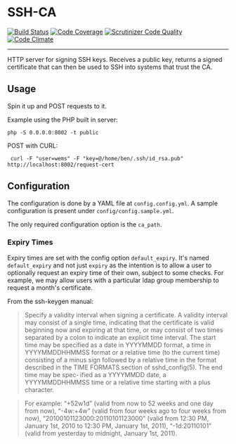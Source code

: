 # SSH-CA

[![Build Status](https://scrutinizer-ci.com/g/WEMS/ssh-ca/badges/build.png?b=master)](https://scrutinizer-ci.com/g/WEMS/ssh-ca/build-status/master)
[![Code Coverage](https://scrutinizer-ci.com/g/WEMS/ssh-ca/badges/coverage.png?b=master)](https://scrutinizer-ci.com/g/WEMS/ssh-ca/?branch=master)
[![Scrutinizer Code Quality](https://scrutinizer-ci.com/g/WEMS/ssh-ca/badges/quality-score.png?b=master)](https://scrutinizer-ci.com/g/WEMS/ssh-ca/?branch=master)
[![Code Climate](https://codeclimate.com/github/WEMS/ssh-ca/badges/gpa.svg)](https://codeclimate.com/github/WEMS/ssh-ca)

---

HTTP server for signing SSH keys. Receives a public key, returns a signed certificate that can then be used to SSH into
systems that trust the CA.

## Usage

Spin it up and POST requests to it.

Example using the PHP built in server:

```
php -S 0.0.0.0:8002 -t public
```

POST with CURL:

```
 curl -F "user=wems" -F "key=@/home/ben/.ssh/id_rsa.pub" http://localhost:8002/request-cert
```

## Configuration

The configuration is done by a YAML file at `config.config.yml`. A sample configuration is present under `config/config.sample.yml`.

The only required configuration option is the `ca_path`.

### Expiry Times

Expiry times are set with the config option `default_expiry`. It's named `default_expiry` and not just `expiry` as the 
intention is to allow a user to optionally request an expiry time of their own, subject to some checks. For example, we
may allow users with a particular ldap group membership to request a month's certificate.

From the ssh-keygen manual:

> Specify a validity interval when signing a certificate.  A validity interval may consist of a single time, indicating that the certificate is valid beginning now and expiring at that time,
 or may consist of two times separated by a colon to indicate an explicit time interval.  The start time may be specified as a date in YYYYMMDD format, a time in YYYYMMDDHHMMSS format or a
 relative time (to the current time) consisting of a minus sign followed by a relative time in the format described in the TIME FORMATS section of sshd_config(5).  The end time may be spec‐
 ified as a YYYYMMDD date, a YYYYMMDDHHMMSS time or a relative time starting with a plus character.

> For example: “+52w1d” (valid from now to 52 weeks and one day from now), “-4w:+4w” (valid from four weeks ago to four weeks from now), “20100101123000:20110101123000” (valid from 12:30 PM,
 January 1st, 2010 to 12:30 PM, January 1st, 2011), “-1d:20110101” (valid from yesterday to midnight, January 1st, 2011).
